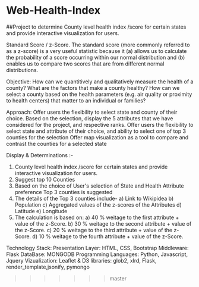 # Web-Health-Index

##Project to determine County level health index /score for certain states and provide interactive visualization for users.


Standard Score / z-Score. The standard score (more commonly referred to as a z-score) is a very useful statistic because it (a) allows us to 
calculate the probability of a score occurring within our normal distribution and (b) enables us to compare two scores that are 
from different normal distributions.
     
Objective:
How can we quantitively and qualitatively measure the health of a county?
What are the factors that make a county healthy?
How can we select a county based on the health parameters (e.g. air quality or proximity to health centers) that matter to an individual or families?

Approach:
Offer users the flexibility to select state and county of their choice. Based on the selection, display the 5 attributes that we have considered for the project, and respective ranks.
Offer users the flexibility to select state and attribute of their choice, and ability to select one of top 3 counties for the selection
Offer map visualization as a tool to compare and contrast the counties for a selected state

Display & Determinations :-
1. County level health index /score for certain states and provide interactive visualization for users.
2. Suggest top 10 Counties
3. Based on the choice of User's selection of State and Health Attribute preference Top 3 counties is suggested
4. The details of the Top 3 counties include-
    a) Link to Wikipidea
    b) Population
    c) Aggregated values of the z-scores of the Attributes
    d) Latitude
    e) Longitude
5. The calculation is based on:
     a) 40 % weitage to the first attribute + value of the z-Score.
     b) 30 % weitage to the second attribute + value of the z-Score.
     c) 20 % weitage to the third attribute + value of the z-Score.
     d) 10  % weitage to the fourth attribute + value of the z-Score.

Technology Stack:
Presentation Layer: HTML, CSS, Bootstrap
Middleware: Flask
DataBase: MONGODB
Programming Languages: Python, Javascript, Jquery
Vizualization: Leaflet & D3
libraries: glob2, xlrd, Flask, render_template,jsonify, pymongo 
     
     
     

>>>>>>> master
